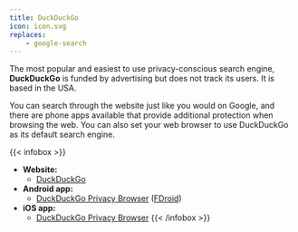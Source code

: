 ```yaml
---
title: DuckDuckGo
icon: icon.svg
replaces:
    - google-search
---
```


The most popular and easiest to use privacy-conscious search engine, **DuckDuckGo** is funded by advertising but does not track its users. It is based in the USA.

You can search through the website just like you would on Google, and there are phone apps available that provide additional protection when browsing the web. You can also set your web browser to use DuckDuckGo as its default search engine.

{{< infobox >}}
- **Website:** 
    - [DuckDuckGo](https://duckduckgo.com/)
- **Android app:** 
    - [DuckDuckGo Privacy Browser](https://play.google.com/store/apps/details?id=com.duckduckgo.mobile.android) ([FDroid](https://f-droid.org/en/packages/com.duckduckgo.mobile.android/))
- **iOS app:** 
    - [DuckDuckGo Privacy Browser](https://apps.apple.com/app/duckduckgo-search-stories/id663592361)
{{< /infobox >}}
